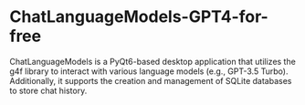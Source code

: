 # ChatLanguageModels-GPT4-for-free
ChatLanguageModels is a PyQt6-based desktop application that utilizes the g4f library to interact with various language models (e.g., GPT-3.5 Turbo). Additionally, it supports the creation and management of SQLite databases to store chat history.
